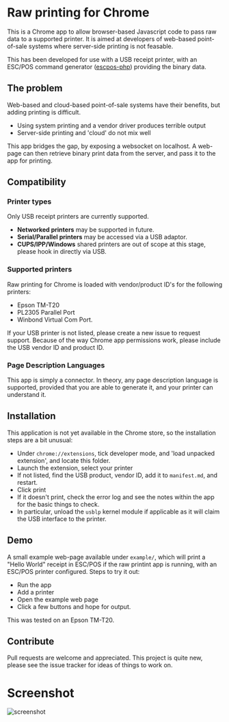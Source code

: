 # Raw printing for Chrome

This is a Chrome app to allow browser-based Javascript code to pass raw data to a supported printer. It is aimed at developers of web-based point-of-sale systems where server-side printing is not feasable.

This has been developed for use with a USB receipt printer, with an ESC/POS command generator ([escpos-php](https://github.com/mike42/escpos-php)) providing the binary data.

## The problem

Web-based and cloud-based point-of-sale systems have their benefits, but adding printing is difficult.

- Using system printing and a vendor driver produces terrible output
- Server-side printing and 'cloud' do not mix well

This app bridges the gap, by exposing a websocket on localhost. A web-page can then retrieve binary print data from the server, and pass it to the app for printing.

## Compatibility

### Printer types

Only USB receipt printers are currently supported.

- **Networked printers** may be supported in future.
- **Serial/Parallel printers** may be accessed via a USB adaptor.
- **CUPS/IPP/Windows** shared printers are out of scope at this stage, please hook in directly via USB.

### Supported printers

Raw printing for Chrome is loaded with vendor/product ID's for the following printers:

- Epson TM-T20
- PL2305 Parallel Port
- Winbond Virtual Com Port.

If your USB printer is not listed, please create a new issue to request support. Because of the way Chrome app permissions work, please include the USB vendor ID and product ID.

### Page Description Languages

This app is simply a connector. In theory, any page description language is supported, provided that you are able to generate it, and your printer can understand it.

## Installation

This application is not yet available in the Chrome store, so the installation steps are a bit unusual:

- Under `chrome://extensions`, tick developer mode, and 'load unpacked extension', and locate this folder.
- Launch the extension, select your printer
 - If not listed, find the USB product, vendor ID, add it to `manifest.md`, and restart.
- Click print
 - If it doesn't print, check the error log and see the notes within the app for the basic things to check.
 - In particular, unload the `usblp` kernel module if applicable as it will claim the USB interface to the printer.

## Demo

A small example web-page available under `example/`, which will print a "Hello World" receipt in ESC/POS if the raw printint app is running, with an ESC/POS printer configured. Steps to try it out:

- Run the app
- Add a printer
- Open the example web page
- Click a few buttons and hope for output.

This was tested on an Epson TM-T20. 

## Contribute

Pull requests are welcome and appreciated. This project is quite new, please see the issue tracker for ideas of things to work on.

# Screenshot
![screenshot](https://github.com/receipt-print-hq/chrome-raw-print/raw/master/assets/screenshot.png)

